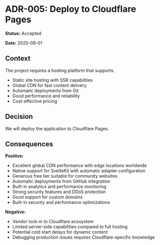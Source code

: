 # ADR-005: Deploy to Cloudflare Pages

**Status:** Accepted

**Date:** 2025-08-01

## Context

The project requires a hosting platform that supports:

- Static site hosting with SSR capabilities
- Global CDN for fast content delivery
- Automatic deployments from Git
- Good performance and reliability
- Cost-effective pricing

## Decision

We will deploy the application to Cloudflare Pages.

## Consequences

**Positive:**

- Excellent global CDN performance with edge locations worldwide
- Native support for SvelteKit with automatic adapter configuration
- Generous free tier suitable for community websites
- Automatic deployments from GitHub integration
- Built-in analytics and performance monitoring
- Strong security features and DDoS protection
- Good support for custom domains
- Built-in security and performance optimizations

**Negative:**

- Vendor lock-in to Cloudflare ecosystem
- Limited server-side capabilities compared to full hosting
- Potential cold start delays for dynamic content
- Debugging production issues requires Cloudflare-specific knowledge
